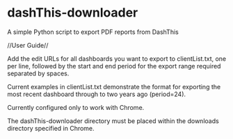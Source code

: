 # dashThis-downloader
A simple Python script to export PDF reports from DashThis

//User Guide//

Add the edit URLs for all dashboards you want to export to clientList.txt, one per line, followed by the start and end period for the export range required separated by spaces. 

Current examples in clientList.txt demonstrate the format for exporting the most recent dashboard through to two years ago (period=24).

Currently configured only to work with Chrome.

The dashThis-downloader directory must be placed within the downloads directory specified in Chrome.